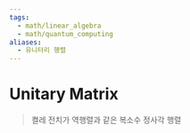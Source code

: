 ```yaml
---
tags:
  - math/linear_algebra
  - math/quantum_computing
aliases:
  - 유니터리 행렬
---
```

# Unitary Matrix
> 켤레 전치가 역행렬과 같은 복소수 정사각 행렬